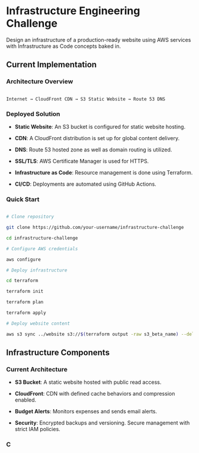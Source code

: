 # Infrastructure Engineering Challenge 

 Design an infrastructure of a production-ready website using AWS services with Infrastructure as Code concepts baked in. 

##  Current Implementation 

### Architecture Overview 

``` 

Internet → CloudFront CDN → S3 Static Website → Route 53 DNS 

``` 

### Deployed Solution 

- **Static Website**: An S3 bucket is configured for static website hosting. 

- **CDN**: A CloudFront distribution is set up for global content delivery. 

- **DNS**:  Route 53 hosted zone as well as domain routing is utilized. 

- **SSL/TLS**: AWS Certificate Manager is used for HTTPS. 

- **Infrastructure as Code**: Resource management is done using Terraform. 

- **CI/CD**: Deployments are automated using GitHub Actions. 

### Quick Start 

```bash 

# Clone repository 

git clone https://github.com/your-username/infrastructure-challenge 

cd infrastructure-challenge 

# Configure AWS credentials 

aws configure 

# Deploy infrastructure 

cd terraform 

terraform init 

terraform plan 

terraform apply 

# Deploy website content 

aws s3 sync ../website s3://$(terraform output -raw s3_beta_name) --delete 

``` 

##  Infrastructure Components 

### Current Architecture 

- **S3 Bucket**: A static website hosted with public read access. 

- **CloudFront**: CDN with defined cache behaviors and compression enabled. 

- **Budget Alerts**: Monitors expenses and sends email alerts. 

- **Security**: Encrypted backups and versioning. Secure management with strict IAM policies. 

### C

